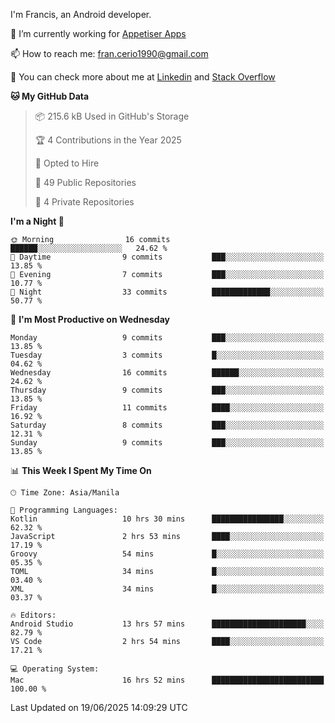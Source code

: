 
I'm Francis, an Android developer.

🔭 I’m currently working for [Appetiser Apps](http://appetiser.com.au)

📫 How to reach me: fran.cerio1990@gmail.com

👀 You can check more about me at [Linkedin](https://www.linkedin.com/in/francerio/) and [Stack Overflow](https://stackoverflow.com/users/1614267/fran-ceriu)



<!--START_SECTION:waka-->
**🐱 My GitHub Data** 

> 📦 215.6 kB Used in GitHub's Storage 
 > 
> 🏆 4 Contributions in the Year 2025
 > 
> 💼 Opted to Hire
 > 
> 📜 49 Public Repositories 
 > 
> 🔑 4 Private Repositories 
 > 
**I'm a Night 🦉** 

```text
🌞 Morning                16 commits          ██████░░░░░░░░░░░░░░░░░░░   24.62 % 
🌆 Daytime                9 commits           ███░░░░░░░░░░░░░░░░░░░░░░   13.85 % 
🌃 Evening                7 commits           ███░░░░░░░░░░░░░░░░░░░░░░   10.77 % 
🌙 Night                  33 commits          █████████████░░░░░░░░░░░░   50.77 % 
```
📅 **I'm Most Productive on Wednesday** 

```text
Monday                   9 commits           ███░░░░░░░░░░░░░░░░░░░░░░   13.85 % 
Tuesday                  3 commits           █░░░░░░░░░░░░░░░░░░░░░░░░   04.62 % 
Wednesday                16 commits          ██████░░░░░░░░░░░░░░░░░░░   24.62 % 
Thursday                 9 commits           ███░░░░░░░░░░░░░░░░░░░░░░   13.85 % 
Friday                   11 commits          ████░░░░░░░░░░░░░░░░░░░░░   16.92 % 
Saturday                 8 commits           ███░░░░░░░░░░░░░░░░░░░░░░   12.31 % 
Sunday                   9 commits           ███░░░░░░░░░░░░░░░░░░░░░░   13.85 % 
```


📊 **This Week I Spent My Time On** 

```text
🕑︎ Time Zone: Asia/Manila

💬 Programming Languages: 
Kotlin                   10 hrs 30 mins      ████████████████░░░░░░░░░   62.32 % 
JavaScript               2 hrs 53 mins       ████░░░░░░░░░░░░░░░░░░░░░   17.19 % 
Groovy                   54 mins             █░░░░░░░░░░░░░░░░░░░░░░░░   05.35 % 
TOML                     34 mins             █░░░░░░░░░░░░░░░░░░░░░░░░   03.40 % 
XML                      34 mins             █░░░░░░░░░░░░░░░░░░░░░░░░   03.37 % 

🔥 Editors: 
Android Studio           13 hrs 57 mins      █████████████████████░░░░   82.79 % 
VS Code                  2 hrs 54 mins       ████░░░░░░░░░░░░░░░░░░░░░   17.21 % 

💻 Operating System: 
Mac                      16 hrs 52 mins      █████████████████████████   100.00 % 
```


 Last Updated on 19/06/2025 14:09:29 UTC
<!--END_SECTION:waka-->
